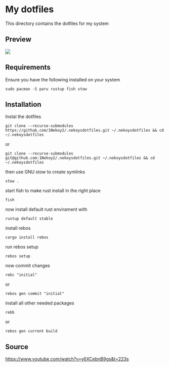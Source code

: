 # My dotfiles

This directory contains the dotfiles for my system

## Preview

<img src="https://github.com/1Nekoy2/dotfiles/blob/main/.github/preview.png">

## Requirements

Ensure you have the following installed on your system

```
sudo pacman -S paru rustup fish stow
```

## Installation

Instal the dotfiles 
```
git clone --recurse-submodules https://github.com/1Nekoy2/.nekoysdotfiles.git ~/.nekoysdotfiles && cd ~/.nekoysdotfiles
```
or
```
git clone --recurse-submodules git@github.com:1Nekoy2/.nekoysdotfiles.git ~/.nekoysdotfiles && cd ~/.nekoysdotfiles
```

then use GNU stow to create symlinks

```
stow .
```

start fish to make rust install in the right place
```
fish
```

now install default rust envirament with
```
rustup default stable
```

install rebos
```
cargo install rebos
```

run rebos setup
```
rebos setup
```

now commit changes
```
rebc "initial"
```
or 
```
rebos gen commit "initial"
```

install all other needed packages
```
rebb
```
or
```
rebos gen current build
```

## Source

https://www.youtube.com/watch?v=y6XCebnB9gs&t=223s
